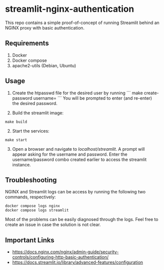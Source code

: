 # streamlit-nginx-authentication

This repo contains a simple proof-of-concept of running Streamlit behind an NGINX proxy with basic authentication.

## Requirements
1. Docker
2. Docker compose
3. apache2-utils (Debian, Ubuntu)

## Usage
1. Create the htpasswd file for the desired user by running
´´´
make create-password username=<your-username>
´´´
You will be prompted to enter (and re-enter) the desired password.

1. Build the streamlit image:
```
make build
```

2. Start the services:
```
make start
```

3. Open a browser and navigate to *localhost/streamlit*. A prompt will appear asking for the username and password. Enter the username/password combo created earlier to access the streamlit instance.

## Troubleshooting
NGINX and Streamlit logs can be access by running the following two commands, respectively:

```
docker compose logs nginx
docker compose logs streamlit
```

Most of the problems can be easily diagnosed through the logs. Feel free to create an issue in case the solution is not clear.


## Important Links
- https://docs.nginx.com/nginx/admin-guide/security-controls/configuring-http-basic-authentication/
- https://docs.streamlit.io/library/advanced-features/configuration